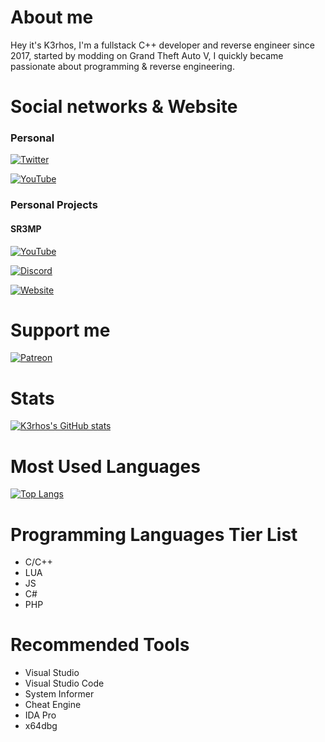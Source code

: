 # About me

Hey it's K3rhos, I'm a fullstack C++ developer and reverse engineer since 2017, started by modding on Grand Theft Auto V, I quickly became passionate about programming & reverse engineering.

# Social networks & Website

### Personal

[![Twitter](https://img.shields.io/twitter/url?color=1DA1F2&label=Follow%20%40K3rhosㅤㅤ&logo=Twitter&style=for-the-badge&url=https%3A%2F%2Ftwitter.com%2FBrandon66812869)](https://twitter.com/K3rhos)

[![YouTube](https://img.shields.io/twitter/url?color=FF0000&label=Subscribe%20%40K3rhos&logo=YouTube&logoColor=FF0000&style=for-the-badge&url=https%3A%2F%2Fwww.youtube.com%2F%40K3rhos)](https://www.youtube.com/c/K3rhos)

### Personal Projects

#### SR3MP

[![YouTube](https://img.shields.io/twitter/url?color=FF0000&label=Subscribe%20%40_SR3MP&logo=YouTube&logoColor=FF0000&style=for-the-badge&url=https%3A%2F%2Fwww.youtube.com%2F%40K3rhos)](https://www.youtube.com/@_SR3MP)

[![Discord](https://img.shields.io/twitter/url?color=7289DA&label=Join%20SR3MP%20Discord&logo=Discord&logoColor=7289DA&style=for-the-badge&url=https%3A%2F%2Fdiscord.gg%2FQBQwQQbVFf)](https://discord.gg/QBQwQQbVFf)

[![Website](https://img.shields.io/twitter/url?color=A640FF&label=Visit%20SR3MP%20Website&logo=Google%20Chrome&logoColor=A640FF&style=for-the-badge&url=https%3A%2F%2Fsr3mp.net%2F)](https://sr3mp.net/)

# Support me

[![Patreon](https://img.shields.io/twitter/url?color=f96854&label=Become%20A%20Patron&logo=Patreon&logoColor=f96854&style=for-the-badge&url=https%3A%2F%2Fpatreon.com%2SR3MP)](https://www.patreon.com/SR3MP)

# Stats

[![K3rhos's GitHub stats](https://github-readme-stats.vercel.app/api?username=K3rhos&show_icons=true&count_private=true&hide_title=true&hide_border=true&theme=github_dark)]([https://github.com/K3rhos/github-readme-stats](https://github-readme-stats.vercel.app/api?username=K3rhos&show_icons=true&theme=github_dark&count_private=true&hide_title=true&hide_border=true))

# Most Used Languages

[![Top Langs](https://github-readme-stats.vercel.app/api/top-langs/?username=K3rhos&layout=compact&theme=github_dark&count_private=true&hide_title=true&hide_border=true)](https://github-readme-stats.vercel.app/api/top-langs/?username=K3rhos&layout=compact&theme=github_dark&hide_title=true&hide_border=true)

# Programming Languages Tier List
- C/C++
- LUA
- JS
- C#
- PHP

# Recommended Tools

- Visual Studio
- Visual Studio Code
- System Informer
- Cheat Engine
- IDA Pro
- x64dbg
